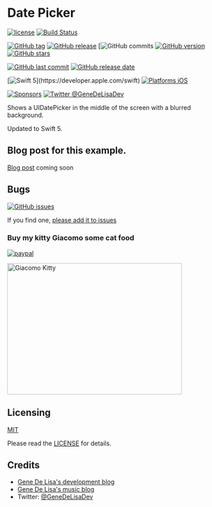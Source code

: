 # Date Picker


[![license](https://img.shields.io/github/license/mashape/apistatus.svg)](https://en.wikipedia.org/wiki/MIT_License)
[![Build Status](https://travis-ci.org/genedelisa/DatePicker.svg)](https://travis-ci.org/genedelisa/DatePicker)

[![GitHub tag](https://img.shields.io/github/tag/genedelisa/DatePicker.svg)](https://github.com/genedelisa/DatePicker/)
[![GitHub release](https://img.shields.io/github/release/genedelisa/DatePicker.svg)](https://github.com/genedelisa/DatePicker/)
[![GitHub commits](https://img.shields.io/github/commits-since/genedelisa/DatePicker/2.0.0.svg)
[![GitHub version](https://badge.fury.io/gh/genedelisa%2FDatePicker.svg)](https://badge.fury.io/gh/genedelisa%2FDatePicker)
[![GitHub stars](https://img.shields.io/github/stars/genedelisa/DatePicker.svg?style=social&label=Star&maxAge=2592000)](https://GitHub.com/genedelisa/DatePicker/stargazers/)

[![GitHub last commit](https://img.shields.io/github/last-commit/genedelisa/DatePicker.svg)](https://github.com/genedelisa/DatePicker/)
 [![GitHub release date](https://img.shields.io/github/release-date/genedelisa/DatePicker.svg)](https://github.com/genedelisa/DatePicker/)


[![Swift 5](https://img.shields.io/badge/swift5-compatible-4BC51D.svg?style=flat")](https://developer.apple.com/swift)
[![Platforms iOS](https://img.shields.io/badge/Platforms-iOS-lightgray.svg?style=flat)](https://swift.org/)

[![Sponsors](https://img.shields.io/badge/Sponsors-Rockhopper%20Technologies-orange.svg?style=flat)](http://www.rockhoppertech.com/)
[![Twitter @GeneDeLisaDev](https://img.shields.io/twitter/follow/GeneDeLisaDev.svg?style=social)](https://twitter.com/GeneDeLisaDev)


Shows a UIDatePicker in the middle of the screen with a blurred background.

Updated to Swift 5.

## Blog post for this example.

[Blog post](http://www.rockhoppertech.com/blog/)
coming soon

## Bugs


[![GitHub issues](https://img.shields.io/github/issues/genedelisa/DatePicker.svg)](https://github.com/genedelisa/DatePicker/issues)

If you find one, [please add it to issues](https://github.com/genedelisa/DatePicker/issues)



### Buy my kitty Giacomo some cat food

[![paypal](https://www.paypalobjects.com/en_US/i/btn/btn_donate_SM.gif)](https://www.paypal.com/cgi-bin/webscr?cmd=_donations&business=F5KE9Z29MH8YQ&bnP-DonationsBF:btn_donate_SM.gif:NonHosted)

<img src="http://www.rockhoppertech.com/blog/wp-content/uploads/2016/07/momocoding-1024.png" alt="Giacomo Kitty" width="400" height="300">


## Licensing

[MIT](https://en.wikipedia.org/wiki/MIT_License)

Please read the [LICENSE](LICENSE) for details.

## Credits

*    [Gene De Lisa's development blog](http://rockhoppertech.com/blog/)
*    [Gene De Lisa's music blog](http://genedelisa.com/)
*   Twitter: [@GeneDeLisaDev](http://twitter.com/genedelisadev)
